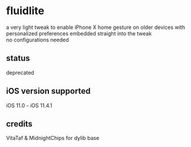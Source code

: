 # fluidlite
a very light tweak to enable iPhone X home gesture on older devices with personalized preferences embedded straight into the tweak  
no configurations needed
## status
deprecated
## iOS version supported
iOS 11.0 - iOS 11.4.1
## credits
VitaTaf & MidnightChips for dylib base
